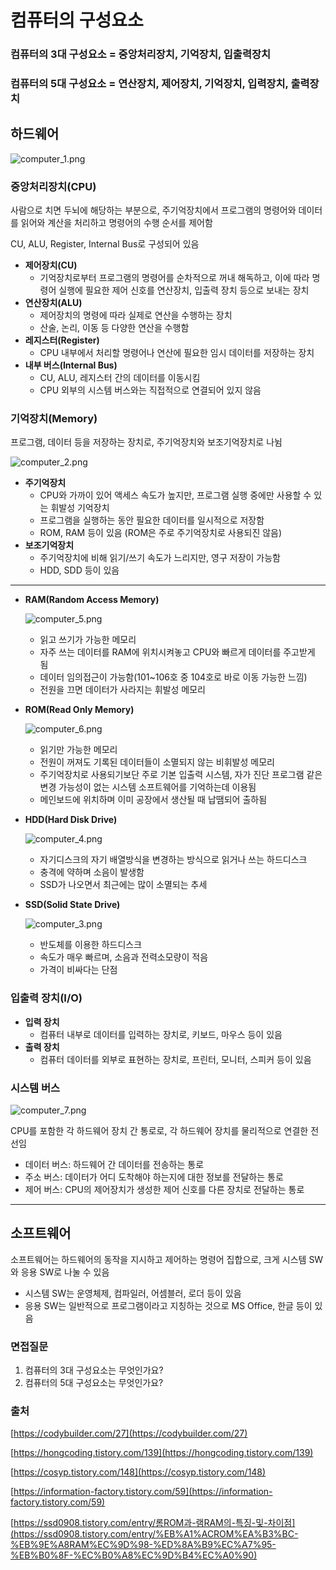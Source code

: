 # 컴퓨터의 구성요소

### 컴퓨터의 3대 구성요소 = 중앙처리장치, 기억장치, 입출력장치

### 컴퓨터의 5대 구성요소 = 연산장치, 제어장치, 기억장치, 입력장치, 출력장치

## 하드웨어

![computer_1.png](%E1%84%8F%E1%85%A5%E1%86%B7%E1%84%91%E1%85%B2%E1%84%90%E1%85%A5%E1%84%8B%E1%85%B4%20%E1%84%80%E1%85%AE%E1%84%89%E1%85%A5%E1%86%BC%E1%84%8B%E1%85%AD%E1%84%89%E1%85%A9%20c270799c368d46c5a91e7ffaea17dbe2/computer_1.png)

### 중앙처리장치(CPU)

사람으로 치면 두뇌에 해당하는 부분으로, 주기억장치에서 프로그램의 명령어와 데이터를 읽어와 계산을 처리하고 명령어의 수행 순서를 제어함

CU, ALU, Register, Internal Bus로 구성되어 있음 

- **제어장치(CU)**
    - 기억장치로부터 프로그램의 명령어를 순차적으로 꺼내 해독하고, 이에 따라 명령어 실행에 필요한 제어 신호를 연산장치, 입출력 장치 등으로 보내는 장치
- **연산장치(ALU)**
    - 제어장치의 명령에 따라 실제로 연산을 수행하는 장치
    - 산술, 논리, 이동 등 다양한 연산을 수행함
- **레지스터(Register)**
    - CPU 내부에서 처리할 명령어나 연산에 필요한 임시 데이터를 저장하는 장치
- **내부 버스(Internal Bus)**
    - CU, ALU, 레지스터 간의 데이터를 이동시킴
    - CPU 외부의 시스템 버스와는 직접적으로 연결되어 있지 않음

### 기억장치(Memory)

프로그램, 데이터 등을 저장하는 장치로, 주기억장치와 보조기억장치로 나뉨

![computer_2.png](%E1%84%8F%E1%85%A5%E1%86%B7%E1%84%91%E1%85%B2%E1%84%90%E1%85%A5%E1%84%8B%E1%85%B4%20%E1%84%80%E1%85%AE%E1%84%89%E1%85%A5%E1%86%BC%E1%84%8B%E1%85%AD%E1%84%89%E1%85%A9%20c270799c368d46c5a91e7ffaea17dbe2/computer_2.png)

- **주기억장치**
    - CPU와 가까이 있어 액세스 속도가 높지만, 프로그램 실행 중에만 사용할 수 있는 휘발성 기억장치
    - 프로그램을 실행하는 동안 필요한 데이터를 일시적으로 저장함
    - ROM, RAM 등이 있음 (ROM은 주로 주기억장치로 사용되진 않음)
- **보조기억장치**
    - 주기억장치에 비해 읽기/쓰기 속도가 느리지만, 영구 저장이 가능함
    - HDD, SDD 등이 있음
    

---

- **RAM(Random Access Memory)**
    
    ![computer_5.png](%E1%84%8F%E1%85%A5%E1%86%B7%E1%84%91%E1%85%B2%E1%84%90%E1%85%A5%E1%84%8B%E1%85%B4%20%E1%84%80%E1%85%AE%E1%84%89%E1%85%A5%E1%86%BC%E1%84%8B%E1%85%AD%E1%84%89%E1%85%A9%20c270799c368d46c5a91e7ffaea17dbe2/computer_5.png)
    
    - 읽고 쓰기가 가능한 메모리
    - 자주 쓰는 데이터를 RAM에 위치시켜놓고 CPU와 빠르게 데이터를 주고받게 됨
    - 데이터 임의접근이 가능함(101~106호 중 104호로 바로 이동 가능한 느낌)
    - 전원을 끄면 데이터가 사라지는 휘발성 메모리

- **ROM(Read Only Memory)**
    
    ![computer_6.png](%E1%84%8F%E1%85%A5%E1%86%B7%E1%84%91%E1%85%B2%E1%84%90%E1%85%A5%E1%84%8B%E1%85%B4%20%E1%84%80%E1%85%AE%E1%84%89%E1%85%A5%E1%86%BC%E1%84%8B%E1%85%AD%E1%84%89%E1%85%A9%20c270799c368d46c5a91e7ffaea17dbe2/computer_6.png)
    
    - 읽기만 가능한 메모리
    - 전원이 꺼져도 기록된 데이터들이 소멸되지 않는 비휘발성 메모리
    - 주기억장치로 사용되기보단 주로 기본 입출력 시스템, 자가 진단 프로그램 같은 변경 가능성이 없는 시스템 소프트웨어를 기억하는데 이용됨
    - 메인보드에 위치하며 이미 공장에서 생산될 때 납땜되어 출하됨

- **HDD(Hard Disk Drive)**
    
    ![computer_4.png](%E1%84%8F%E1%85%A5%E1%86%B7%E1%84%91%E1%85%B2%E1%84%90%E1%85%A5%E1%84%8B%E1%85%B4%20%E1%84%80%E1%85%AE%E1%84%89%E1%85%A5%E1%86%BC%E1%84%8B%E1%85%AD%E1%84%89%E1%85%A9%20c270799c368d46c5a91e7ffaea17dbe2/computer_4.png)
    
    - 자기디스크의 자기 배열방식을 변경하는 방식으로 읽거나 쓰는 하드디스크
    - 충격에 약하며 소음이 발생함
    - SSD가 나오면서 최근에는 많이 소멸되는 추세
    
- **SSD(Solid State Drive)**
    
    ![computer_3.png](%E1%84%8F%E1%85%A5%E1%86%B7%E1%84%91%E1%85%B2%E1%84%90%E1%85%A5%E1%84%8B%E1%85%B4%20%E1%84%80%E1%85%AE%E1%84%89%E1%85%A5%E1%86%BC%E1%84%8B%E1%85%AD%E1%84%89%E1%85%A9%20c270799c368d46c5a91e7ffaea17dbe2/computer_3.png)
    
    - 반도체를 이용한 하드디스크
    - 속도가 매우 빠르며, 소음과 전력소모량이 적음
    - 가격이 비싸다는 단점

### 입출력 장치(I/O)

- **입력 장치**
    - 컴퓨터 내부로 데이터를 입력하는 장치로, 키보드, 마우스 등이 있음
- **출력 장치**
    - 컴퓨터 데이터를 외부로 표현하는 장치로, 프린터, 모니터, 스피커 등이 있음

### 시스템 버스

![computer_7.png](%E1%84%8F%E1%85%A5%E1%86%B7%E1%84%91%E1%85%B2%E1%84%90%E1%85%A5%E1%84%8B%E1%85%B4%20%E1%84%80%E1%85%AE%E1%84%89%E1%85%A5%E1%86%BC%E1%84%8B%E1%85%AD%E1%84%89%E1%85%A9%20c270799c368d46c5a91e7ffaea17dbe2/computer_7.png)

CPU를 포함한 각 하드웨어 장치 간 통로로, 각 하드웨어 장치를 물리적으로 연결한 전선임

- 데이터 버스: 하드웨어 간 데이터를 전송하는 통로
- 주소 버스: 데이터가 어디 도착해야 하는지에 대한 정보를 전달하는 통로
- 제어 버스: CPU의 제어장치가 생성한 제어 신호를 다른 장치로 전달하는 통로

---

## 소프트웨어

소프트웨어는 하드웨어의 동작을 지시하고 제어하는 명령어 집합으로, 크게 시스템 SW와 응용 SW로 나눌 수 있음

- 시스템 SW는 운영체제, 컴파일러, 어셈블러, 로더 등이 있음
- 응용 SW는 일반적으로 프로그램이라고 지칭하는 것으로 MS Office, 한글 등이 있음

### 면접질문

1. 컴퓨터의 3대 구성요소는 무엇인가요?
2. 컴퓨터의 5대 구성요소는 무엇인가요?

### 출처

[https://codybuilder.com/27](https://codybuilder.com/27)

[https://hongcoding.tistory.com/139](https://hongcoding.tistory.com/139)

[https://cosyp.tistory.com/148](https://cosyp.tistory.com/148)

[https://information-factory.tistory.com/59](https://information-factory.tistory.com/59)

[https://ssd0908.tistory.com/entry/롬ROM과-램RAM의-특징-및-차이점](https://ssd0908.tistory.com/entry/%EB%A1%ACROM%EA%B3%BC-%EB%9E%A8RAM%EC%9D%98-%ED%8A%B9%EC%A7%95-%EB%B0%8F-%EC%B0%A8%EC%9D%B4%EC%A0%90)